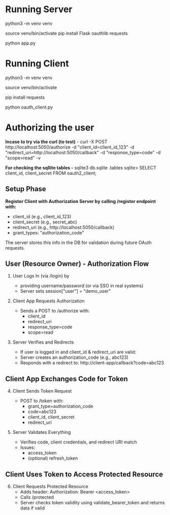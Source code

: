 # Running Server 
python3 -m venv venv

source venv/bin/activate
pip install Flask oauthlib requests

python app.py

# Running Client 
python3 -m venv venv

source venv/bin/activate

pip install requests

python oauth_client.py


# Authorizing the user
**Incase to try via the curl (to test)** - curl -X POST http://localhost:5050/authorize -d "client_id=client_id_123" -d "redirect_uri=http://localhost:5050/callback" -d "response_type=code" -d "scope=read" -v


**For checking the sqllite tables -**
sqlite3 db.sqlite
.tables
sqlite> SELECT client_id, client_secret FROM oauth2_client;

## Setup Phase

**Register Client with Authorization Server by calling /register endpoint with:**
* client_id (e.g., client_id_123)
* client_secret (e.g., secret_abc)
* redirect_uri (e.g., http://localhost:5050/callback)
*  grant_types: "authorization_code"

The server stores this info in the DB for validation during future OAuth requests.

## User (Resource Owner) - Authorization Flow

1. User Logs In (via /login) by 
   * providing username/password (or via SSO in real systems)
   * Server sets session["user"] = "demo_user"

2. Client App Requests Authorization
   * Sends a POST to /authorize with:
     * client_id
     * redirect_uri
     * response_type=code
     * scope=read

3. Server Verifies and Redirects
   * If user is logged in and client_id & redirect_uri are valid:
   * Server creates an authorization_code (e.g., abc123)
   * Responds with a redirect to: http://client-app/callback?code=abc123

## Client App Exchanges Code for Token

4. Client Sends Token Request
   * POST to /token with:
     * grant_type=authorization_code
     * code=abc123
     * client_id, client_secret
     * redirect_uri

5. Server Validates Everything
    * Verifies code, client credentials, and redirect URI match
    * Issues:
      * access_token
      * (optional) refresh_token

## Client Uses Token to Access Protected Resource
6. Client Requests Protected Resource
   * Adds header: Authorization: Bearer <access_token>
   * Calls /protected
   * Server checks token validity using validate_bearer_token and returns data if valid

